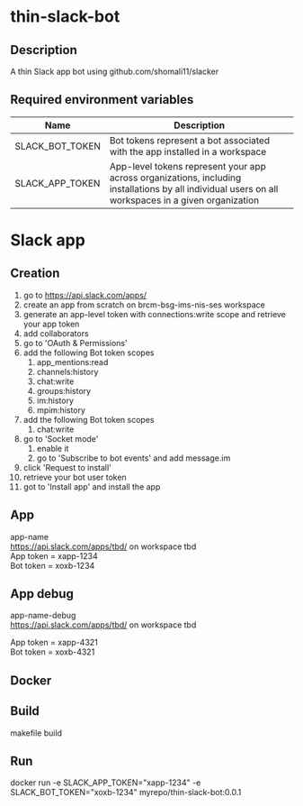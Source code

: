 # thin-slack-bot

## Description

A thin Slack app bot using github.com/shomali11/slacker

## Required environment variables

| Name                     | Description                                                                                                                                         |
|--------------------------|-----------------------------------------------------------------------------------------------------------------------------------------------------|
| SLACK_BOT_TOKEN          | Bot tokens represent a bot associated with the app installed in a workspace                                                                         |
| SLACK_APP_TOKEN          | App-level tokens represent your app across organizations, including installations by all individual users on all workspaces in a given organization | |

# Slack app

## Creation

1. go to https://api.slack.com/apps/
2. create an app from scratch on brcm-bsg-ims-nis-ses workspace
3. generate an app-level token with  connections:write scope and retrieve your app token
4. add collaborators
5. go to 'OAuth & Permissions'
6. add the following Bot token scopes 
   1. app_mentions:read
   2. channels:history 
   3. chat:write 
   4. groups:history 
   5. im:history 
   6. mpim:history
7. add the following Bot token scopes
   1. chat:write
8. go to 'Socket mode'
   1. enable it
   2. go to  'Subscribe to bot events' and add message.im
10. click 'Request to install'
12. retrieve your bot user token
13. got to 'Install app' and install the app

## App
app-name<br />
https://api.slack.com/apps/tbd/ on workspace tbd<br />
App token = xapp-1234<br />
Bot token = xoxb-1234

## App debug
app-name-debug<br />
https://api.slack.com/apps/tbd/ on workspace tbd<br />

App token = xapp-4321<br />
Bot token = xoxb-4321

## Docker 

## Build

makefile build

## Run

docker run -e SLACK_APP_TOKEN="xapp-1234" -e SLACK_BOT_TOKEN="xoxb-1234" myrepo/thin-slack-bot:0.0.1

